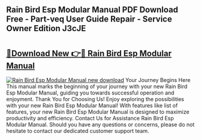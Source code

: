 ## Rain Bird Esp Modular Manual PDF Download Free - Part-veq User Guide Repair - Service Owner Edition J3cJE

# <h2><a href="http://bc35527.oget.top/?id=Rain+Bird+Esp+Modular+Manual">🔗Download New 👉🔴 Rain Bird Esp Modular Manual</a></h2>

[![Rain Bird Esp Modular Manual new download](https://i.imgur.com/5g1atiW.png)](http://bc35527.oget.top/?id=Rain+Bird+Esp+Modular+Manual)
Your Journey Begins Here This manual marks the beginning of your journey with your new Rain Bird Esp Modular Manual, guiding you towards successful operation and enjoyment. Thank You for Choosing Us! Enjoy exploring the possibilities with your new Rain Bird Esp Modular Manual! With features like list of features, your new Rain Bird Esp Modular Manual is designed to maximize productivity and efficiency. Contact Us for Assistance Rain Bird Esp Modular Manual. Should you have any questions or concerns, please do not hesitate to contact our dedicated customer support team.
